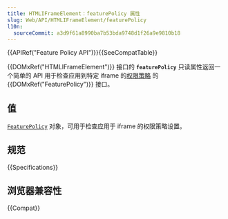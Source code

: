 ```yaml
---
title: HTMLIFrameElement：featurePolicy 属性
slug: Web/API/HTMLIFrameElement/featurePolicy
l10n:
  sourceCommit: a3d9f61a8990ba7b53bda9748d1f26a9e9810b18
---
```


{{APIRef("Feature Policy API")}}{{SeeCompatTable}}

{{DOMxRef("HTMLIFrameElement")}} 接口的 **`featurePolicy`** 只读属性返回一个简单的 API 用于检查应用到特定 iframe 的[权限策略](/zh-CN/docs/Web/HTTP/Permissions_Policy) 的 {{DOMxRef("FeaturePolicy")}} 接口。

## 值

[`FeaturePolicy`](/zh-CN/docs/Web/API/FeaturePolicy) 对象，可用于检查应用于 iframe 的权限策略设置。

## 规范

{{Specifications}}

## 浏览器兼容性

{{Compat}}
